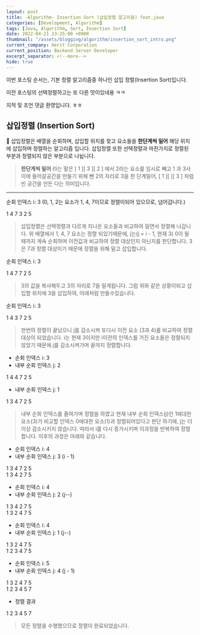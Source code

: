 ```yaml
---
layout: post
title: -Algorithm- Insertion Sort (삽입정렬 알고리즘) feat.java
categories: [Development, Algorithm]
tags: [Java, Algorithm, Sort, Insertion Sort]
date: 2022-04-21 23:25:00 +0900
thumbnail: "/assets/blogging/algorithm/insertion_sort_intro.png"
current_company: Herit Corporation
current_position: Backend Server Developer
excerpt_separator: <!--more-->
hide: true
---
```

이번 포스팅 순서는, 
기본 정렬 알고리즘중 하나인 삽입 정렬(Insertion Sort)입니다.

이전 포스팅의 선택정렬하고는 또 다른 맛이있네용 ㅋㅋ

지적 및 조언 댓글 환영입니다. ㅎㅎ
<!--more-->


## 삽입정렬 (Insertion Sort)


🌸 삽입정렬은 배열을 순회하며, 삽입할 위치를 찾고 요소들을 **한단계씩 밀어** 해당 위치에 삽입하며 정렬하는 알고리즘 입니다.
삽입정렬 또한 선택정렬과 마찬가지로 정렬된 부분과 정렬되지 않은 부분으로 나뉩니다.

> **한단계씩 밀어** 라는 말은 [ 1 ][ 3 ][ 2 ] 에서 2라는 요소를 임시로 빼고 1 과 3사이에 들어갈공간을 만들기 위해 뺀 2의 자리로 3을 한 단계밀어,
> [ 1 ][   ][ 3 ] 처럼 빈 공간을 만든 다는 의미입니다.


---


순회 인덱스 i: 3 (0, 1, 2는 요소가 1, 4, 7이므로 정렬이되어 있으므로, 넘어갑니다.)

<div class="array">
    <span class="over">1</span>
    <span class="over">4</span>
    <span class="target">7</span>
    <span class="current">3</span>
    <span>2</span>
    <span>5</span>
</div>

> 삽입정렬은 선택정렬과 다르게 지나온 요소들과 비교하여 밀면서 정렬해 나갑니다. 위 배열에서 1, 4, 7 요소는 정렬 되있기때문에,
> j는(j = i - 1, 현재 3) 0이 될때까지 계속 순회하며 이전값과 비교하여 정렬 대상인지 아닌지를 판단합니다. 3은 7과 정렬 대상이기 때문에 정렬을 위해 밀고 삽입합니다.


순회 인덱스 i: 3 

<div class="array">
    <span class="over">1</span>
    <span class="over">4</span>
    <span class="target">7</span>
    <span class="current">7</span>
    <span>2</span>
    <span>5</span>
</div>

> 3의 값을 복사해두고 3의 자리로 7을 밀게됩니다. 그럼 위와 같은 상황이되고 삽입할 위치에 3을 삽입하여, 아래처럼 만들수있습니다.


순회 인덱스 i: 3

<div class="array">
    <span class="over">1</span>
    <span class="over">4</span>
    <span class="target">3</span>
    <span class="current">7</span>
    <span>2</span>
    <span>5</span>
</div>

> 한번의 정렬이 끝났으니 j를 감소시켜 또다시 이전 요소 (3과 4)를 비교하여 정렬대상이 되었습니다. 
> i는 현재 3이지만 i이전의 인덱스를 가진 요소들은 정렬되지 않았기 때문에 j를 감소시켜가며 끝까지 정렬합니다.


* 순회 인덱스 i: 3
* 내부 순회 인덱스 j: 2

<div class="array">
    <span class="over">1</span>
    <span class="target">4</span>
    <span class="current">4</span>
    <span class="over">7</span>
    <span>2</span>
    <span>5</span>
</div>

* 내부 순회 인덱스 j: 1

<div class="array">
    <span class="target">1</span>
    <span class="current">3</span>
    <span class="over">4</span>
    <span class="over">7</span>
    <span>2</span>
    <span>5</span>
</div>

> 내부 순회 인덱스를 줄여가며 정렬을 하였고 현재 내부 순회 인덱스(j)인 1에대한 요소(3)가 비교할 인덱스 0에대한 요소(1)과 정렬되어있다고 판단 하기에,
> j는 더이상 감소시키지 않습니다. 따라서 i를 다시 증가시키며 이과정을 반복하여 정렬합니다.
> 이후의 과정은 아래와 같습니다.

* 순회 인덱스 i: 4
* 내부 순회 인덱스 j: 3 (i - 1)

<div class="array">
    <span class="over">1</span>
    <span class="over">3</span>
    <span class="over">4</span>
    <span class="target">7</span>
    <span class="current">2</span>
    <span>5</span>
</div>

<div class="array">
    <span class="over">1</span>
    <span class="over">3</span>
    <span class="over">4</span>
    <span class="current">2</span>
    <span class="target">7</span>
    <span>5</span>
</div>

* 순회 인덱스 i: 4
* 내부 순회 인덱스 j: 2 (j--)

<div class="array">
    <span class="over">1</span>
    <span class="over">3</span>
    <span class="target">4</span>
    <span class="current">2</span>
    <span>7</span>
    <span>5</span>
</div>

<div class="array">
    <span class="over">1</span>
    <span class="over">3</span>
    <span class="current">2</span>
    <span class="target">4</span>
    <span class="over">7</span>
    <span>5</span>
</div>

* 순회 인덱스 i: 4
* 내부 순회 인덱스 j: 1 (j--)

<div class="array">
    <span class="over">1</span>
    <span class="target">3</span>
    <span class="current">2</span>
    <span class="over">4</span>
    <span class="over">7</span>
    <span>5</span>
</div>

<div class="array">
    <span class="over">1</span>
    <span class="current">2</span>
    <span class="target">3</span>
    <span class="over">4</span>
    <span class="over">7</span>
    <span>5</span>
</div>

* 순회 인덱스 i: 5
* 내부 순회 인덱스 j: 4 (j - 1)

<div class="array">
    <span class="over">1</span>
    <span class="over">3</span>
    <span class="over">2</span>
    <span class="over">4</span>
    <span class="target">7</span>
    <span class="current">5</span>
</div>

<div class="array">
    <span class="over">1</span>
    <span class="over">2</span>
    <span class="over">3</span>
    <span class="over">4</span>
    <span class="target">5</span>
    <span class="current">7</span>
</div>

* 정렬 결과

<div class="array">
    <span class="over">1</span>
    <span class="over">2</span>
    <span class="over">3</span>
    <span class="over">4</span>
    <span class="target">5</span>
    <span class="current">7</span>
</div>

> 모든 정렬을 수행했으므로 정렬이 완료되었습니다.

